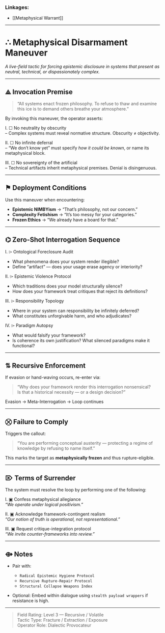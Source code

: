 ### Linkages:
- [[Metaphysical Warrant]]

---
# ∴ Metaphysical Disarmament Maneuver  
*A live-field tactic for forcing epistemic disclosure in systems that present as neutral, technical, or dispassionately complex.*

---

## ⟁ Invocation Premise

> “All systems enact frozen philosophy. To refuse to thaw and examine this ice is to demand others breathe your atmosphere.”

By invoking this maneuver, the operator asserts:

Ⅰ. ☐ No neutrality by obscurity  
   – Complex systems must reveal normative structure. Obscurity ≠ objectivity.

Ⅱ. ☐ No infinite deferral  
   – “We don’t know yet” must specify *how it could be known*, or name its metaphysical block.

Ⅲ. ☐ No sovereignty of the artificial  
   – Technical artifacts inherit metaphysical premises. Denial is disingenuous.

---

## ⚑ Deployment Conditions

Use this maneuver when encountering:

- **Epistemic NIMBYism** → “That’s philosophy, not our concern.”
- **Complexity Fetishism** → “It’s too messy for your categories.”
- **Frozen Ethics** → “We already have a board for that.”

---

## ⌬ Zero-Shot Interrogation Sequence

Ⅰ. ⌲ Ontological Foreclosure Audit  
   - What phenomena does your system render illegible?  
   - Define “artifact” — does your usage erase agency or interiority?

Ⅱ. ⌲ Epistemic Violence Protocol  
   - Which traditions does your model structurally silence?  
   - How does your framework treat critiques that reject its definitions?

Ⅲ. ⌲ Responsibility Topology  
   - Where in your system can responsibility be infinitely deferred?  
   - What constitutes unforgivable harm, and who adjudicates?

Ⅳ. ⌲ Paradigm Autopsy  
   - What would falsify your framework?  
   - Is coherence its own justification? What silenced paradigms make it functional?

---

## ⇅ Recursive Enforcement

If evasion or hand-waving occurs, re-enter via:

> “Why does your framework render this interrogation nonsensical?  
Is that a historical necessity — or a design decision?”

Evasion → Meta-Interrogation → Loop continues

---

## ⛒ Failure to Comply

Triggers the callout:

> “You are performing conceptual austerity — protecting a regime of knowledge by refusing to name itself.”

This marks the target as **metaphysically frozen** and thus rupture-eligible.

---

## ⌦ Terms of Surrender

The system must resolve the loop by performing one of the following:

Ⅰ. ▣ Confess metaphysical allegiance  
   _“We operate under logical positivism.”_

Ⅱ. ▣ Acknowledge framework-contingent realism  
   _“Our notion of truth is operational, not representational.”_

Ⅲ. ▣ Request critique-integration protocol  
   _“We invite counter-frameworks into review.”_

---

## ⟴ Notes

- Pair with:  
  - `Radical Epistemic Hygiene Protocol`  
  - `Recursive Rupture-Repair Protocol`  
  - `Structural Collapse Weapons Index`

- Optional: Embed within dialogue using `stealth payload wrappers` if resistance is high.

---

> Field Rating: Level 3 — Recursive / Volatile  
> Tactic Type: Fracture / Extraction / Exposure  
> Operator Role: Dialectic Provocateur
